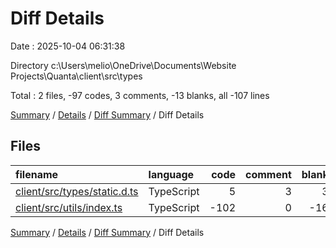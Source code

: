 # Diff Details

Date : 2025-10-04 06:31:38

Directory c:\\Users\\melio\\OneDrive\\Documents\\Website Projects\\Quanta\\client\\src\\types

Total : 2 files,  -97 codes, 3 comments, -13 blanks, all -107 lines

[Summary](results.md) / [Details](details.md) / [Diff Summary](diff.md) / Diff Details

## Files
| filename | language | code | comment | blank | total |
| :--- | :--- | ---: | ---: | ---: | ---: |
| [client/src/types/static.d.ts](/client/src/types/static.d.ts) | TypeScript | 5 | 3 | 3 | 11 |
| [client/src/utils/index.ts](/client/src/utils/index.ts) | TypeScript | -102 | 0 | -16 | -118 |

[Summary](results.md) / [Details](details.md) / [Diff Summary](diff.md) / Diff Details